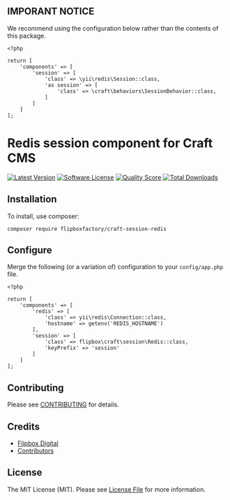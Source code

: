 

## IMPORANT NOTICE
We recommend using the configuration below rather than the contents of this package.
```
<?php

return [
    'components' => [
        'session' => [
            'class' => \yii\redis\Session::class,
            'as session' => [
                'class' => \craft\behaviors\SessionBehavior::class,
            ]
        ]
    ]
];

```

# Redis session component for Craft CMS
[![Latest Version](https://img.shields.io/github/release/flipboxfactory/craft-session-redis.svg?style=flat-square)](https://github.com/flipboxfactory/craft-session-redis/releases)
[![Software License](https://img.shields.io/badge/license-MIT-brightgreen.svg?style=flat-square)](LICENSE.md)
[![Quality Score](https://img.shields.io/scrutinizer/g/flipboxfactory/craft-session-redis.svg?style=flat-square)](https://scrutinizer-ci.com/g/flipboxfactory/craft-session-redis)
[![Total Downloads](https://img.shields.io/packagist/dt/flipboxfactory/craft-session-redis.svg?style=flat-square)](https://packagist.org/packages/flipboxfactory/craft-session-redis)

## Installation

To install, use composer:

```
composer require flipboxfactory/craft-session-redis
```

## Configure
Merge the following (or a variation of) configuration to your `config/app.php` file.
```
<?php

return [
    'components' => [
        'redis' => [
            'class' => yii\redis\Connection::class,
            'hostname' => getenv('REDIS_HOSTNAME')
        ],
        'session' => [
            'class' => flipbox\craft\session\Redis::class,
            'keyPrefix' => 'session'
        ]
    ]
];

```

## Contributing

Please see [CONTRIBUTING](https://github.com/flipboxfactory/craft-session-redis/blob/master/CONTRIBUTING.md) for details.


## Credits

- [Flipbox Digital](https://github.com/flipbox)
- [Contributors](https://github.com/flipboxfactory/craft-session-redis/graphs/contributors)

## License

The MIT License (MIT). Please see [License File](https://github.com/flipboxfactory/craft-session-redis/blob/master/LICENSE) for more information.
